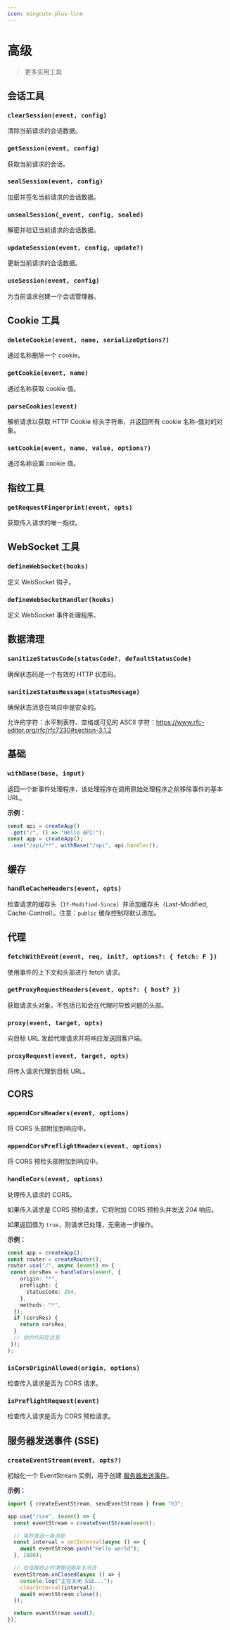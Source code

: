 ```yaml
---
icon: mingcute:plus-line
---
```


# 高级

> 更多实用工具

## 会话工具

<!-- automd:jsdocs src="../../src/utils/session.ts" -->

### `clearSession(event, config)`

清除当前请求的会话数据。

### `getSession(event, config)`

获取当前请求的会话。

### `sealSession(event, config)`

加密并签名当前请求的会话数据。

### `unsealSession(_event, config, sealed)`

解密并验证当前请求的会话数据。

### `updateSession(event, config, update?)`

更新当前请求的会话数据。

### `useSession(event, config)`

为当前请求创建一个会话管理器。

<!-- /automd -->

## Cookie 工具

<!-- automd:jsdocs src="../../src/utils/cookie.ts" -->

### `deleteCookie(event, name, serializeOptions?)`

通过名称删除一个 cookie。

### `getCookie(event, name)`

通过名称获取 cookie 值。

### `parseCookies(event)`

解析请求以获取 HTTP Cookie 标头字符串，并返回所有 cookie 名称-值对的对象。

### `setCookie(event, name, value, options?)`

通过名称设置 cookie 值。

<!-- /automd -->

## 指纹工具

<!-- automd:jsdocs src="../../src/utils/fingerprint.ts" -->

### `getRequestFingerprint(event, opts)`

获取传入请求的唯一指纹。

<!-- /automd -->

## WebSocket 工具

<!-- automd:jsdocs src="../../src/utils/ws.ts" -->

### `defineWebSocket(hooks)`

定义 WebSocket 钩子。

### `defineWebSocketHandler(hooks)`

定义 WebSocket 事件处理程序。

<!-- /automd -->

## 数据清理

<!-- automd:jsdocs src="../../src/utils/sanitize.ts" -->

### `sanitizeStatusCode(statusCode?, defaultStatusCode)`

确保状态码是一个有效的 HTTP 状态码。

### `sanitizeStatusMessage(statusMessage)`

确保状态消息在响应中是安全的。

允许的字符：水平制表符、空格或可见的 ASCII 字符：https://www.rfc-editor.org/rfc/rfc7230#section-3.1.2

<!-- /automd -->

## 基础

<!-- automd:jsdocs src="../../src/utils/base.ts" -->

### `withBase(base, input)`

返回一个新事件处理程序，该处理程序在调用原始处理程序之前移除事件的基本 URL。

**示例：**

```ts
const api = createApp()
 .get("/", () => "Hello API!");
const app = createApp();
 .use("/api/**", withBase("/api", api.handler));
```

<!-- /automd -->

## 缓存

<!-- automd:jsdocs src="../../src/utils/cache.ts" -->

### `handleCacheHeaders(event, opts)`

检查请求的缓存头（`If-Modified-Since`）并添加缓存头（Last-Modified, Cache-Control）。注意：`public` 缓存控制将默认添加。

<!-- /automd -->

## 代理

<!-- automd:jsdocs src="../../src/utils/proxy.ts" -->

### `fetchWithEvent(event, req, init?, options?: { fetch: F })`

使用事件的上下文和头部进行 fetch 请求。

### `getProxyRequestHeaders(event, opts?: { host? })`

获取请求头对象，不包括已知会在代理时导致问题的头部。

### `proxy(event, target, opts)`

向目标 URL 发起代理请求并将响应发送回客户端。

### `proxyRequest(event, target, opts)`

将传入请求代理到目标 URL。

<!-- /automd -->

## CORS

<!-- automd:jsdocs src="../../src/utils/cors.ts" -->

### `appendCorsHeaders(event, options)`

将 CORS 头部附加到响应中。

### `appendCorsPreflightHeaders(event, options)`

将 CORS 预检头部附加到响应中。

### `handleCors(event, options)`

处理传入请求的 CORS。

如果传入请求是 CORS 预检请求，它将附加 CORS 预检头并发送 204 响应。

如果返回值为 `true`，则请求已处理，无需进一步操作。

**示例：**

```ts
const app = createApp();
const router = createRouter();
router.use("/", async (event) => {
 const corsRes = handleCors(event, {
    origin: "*",
    preflight: {
      statusCode: 204,
    },
    methods: "*",
  });
  if (corsRes) {
    return corsRes;
  }
  // 你的代码在这里
 });
);
```

### `isCorsOriginAllowed(origin, options)`

检查传入请求是否为 CORS 请求。

### `isPreflightRequest(event)`

检查传入请求是否为 CORS 预检请求。

<!-- /automd -->

## 服务器发送事件 (SSE)

<!-- automd:jsdocs src="../../src/utils/event-stream.ts" -->

### `createEventStream(event, opts?)`

初始化一个 EventStream 实例，用于创建 [服务器发送事件](https://developer.mozilla.org/en-US/docs/Web/API/Server-sent_events/Using_server-sent_events)。

**示例：**

```ts
import { createEventStream, sendEventStream } from "h3";

app.use("/sse", (event) => {
  const eventStream = createEventStream(event);

  // 每秒发送一条消息
  const interval = setInterval(async () => {
    await eventStream.push("Hello world");
  }, 1000);

  // 在连接终止时清理间隔并关闭流
  eventStream.onClosed(async () => {
    console.log("正在关闭 SSE...");
    clearInterval(interval);
    await eventStream.close();
  });

  return eventStream.send();
});
```

<!-- /automd -->
